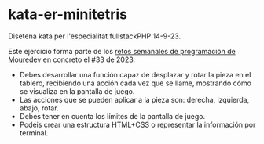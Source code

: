 # kata-er-minitetris

Disetena kata per l'especialitat fullstackPHP 14-9-23.


Este ejercicio forma parte de los [retos semanales de programación de Mouredev](https://retosdeprogramacion.com/semanales2023) en concreto el #33 de 2023.


 - Debes desarrollar una función capaz de desplazar y rotar la pieza en el tablero,
 recibiendo una acción cada vez que se llame, mostrando cómo se visualiza en la pantalla de juego.
 - Las acciones que se pueden aplicar a la pieza son: derecha, izquierda, abajo, rotar.
 - Debes tener en cuenta los límites de la pantalla de juego.
 - Podéis crear una estructura HTML+CSS o representar la información por terminal.

 
 

